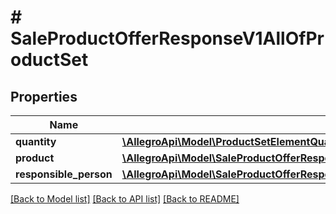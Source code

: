 # # SaleProductOfferResponseV1AllOfProductSet

## Properties

Name | Type | Description | Notes
------------ | ------------- | ------------- | -------------
**quantity** | [**\AllegroApi\Model\ProductSetElementQuantityQuantity**](ProductSetElementQuantityQuantity.md) |  | [optional]
**product** | [**\AllegroApi\Model\SaleProductOfferResponseV1AllOfProductSetAllOfProduct**](SaleProductOfferResponseV1AllOfProductSetAllOfProduct.md) |  | [optional]
**responsible_person** | [**\AllegroApi\Model\SaleProductOfferResponseV1AllOfProductSetAllOfResponsiblePerson**](SaleProductOfferResponseV1AllOfProductSetAllOfResponsiblePerson.md) |  | [optional]

[[Back to Model list]](../../README.md#models) [[Back to API list]](../../README.md#endpoints) [[Back to README]](../../README.md)
